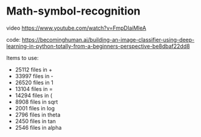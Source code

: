 # Math-symbol-recognition

video
https://www.youtube.com/watch?v=FmpDIaiMIeA

code:
https://becominghuman.ai/building-an-image-classifier-using-deep-learning-in-python-totally-from-a-beginners-perspective-be8dbaf22dd8

Items to use:
- 25112 files in +
- 33997 files in -
- 26520 files in 1
- 13104 files in =
- 14294 files in (
-  8908 files in sqrt
-  2001 files in log
-  2796 files in theta
-  2450 files in tan
-  2546 files in alpha
